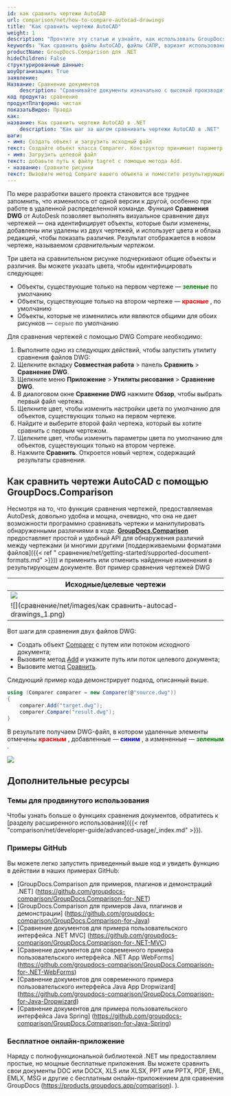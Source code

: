 ```yaml
---
id: как сравнить чертежи AutoCAD
url: comparison/net/how-to-compare-autocad-drawings
title: "Как сравнить чертежи AutoCAD"
weight: 1
description: "Прочтите эту статью и узнайте, как использовать GroupDocs.Comparison для .NET для поиска различий в файлах AutoCAD и других чертежах. Также в этой статье вы можете найти вариант использования этого продукта в своем производстве."
keywords: "Как сравнить файлы AutoCAD, файлы САПР, вариант использования для сравнения, сравнить файлы AutoCAD"
productName: GroupDocs.Comparison для .NET
hideChildren: False
структурированные данные:
шоуОрганизация: True
заявление:
Название: Сравнение документов
    description: "Сравнивайте документы изначально с высокой производительностью, используя язык C# и GroupDocs.Comparison для .NET."
код продукта: сравнение
продуктПлатформа: чистая
показатьВидео: Правда
как:
название: Как сравнить чертежи AutoCAD в .NET
    description: "Как шаг за шагом сравнивать чертежи AutoCAD в .NET"
шаги:
- имя: Создать объект и загрузить исходный файл
текст: Создайте объект класса Comparer. Конструктор принимает параметр пути к исходному файлу. Вы можете указать абсолютный или относительный путь к файлу в соответствии с вашими требованиями.
- имя: Загрузить целевой файл
текст: добавьте путь к файлу tagret с помощью метода Add.
- название: Сравните рисунки
текст: Вызовите метод Compare вашего объекта и поместите результирующий параметр пути к файлу и объект параметров.
---
```

По мере разработки вашего проекта становится все труднее запомнить, что изменилось от одной версии к другой, особенно при работе в удаленной распределенной команде. Функция **Сравнения DWG** от AutoDesk позволяет выполнять визуальное сравнение двух чертежей — она идентифицирует объекты, которые были изменены, добавлены или удалены из двух чертежей, и использует цвета и облака редакций, чтобы показать различия. Результат отображается в новом чертеже, называемом *сравнительным чертежом*.

Три цвета на сравнительном рисунке подчеркивают общие объекты и различия. Вы можете указать цвета, чтобы идентифицировать следующее:

* Объекты, существующие только на первом чертеже — <font color="green">**зеленые**</font> по умолчанию
* Объекты, существующие только на втором чертеже — <font color="red">**красные**</font> , по умолчанию
* Объекты, которые не изменились или являются общими для обоих рисунков — <font color="gray">**серые**</font> по умолчанию

Для сравнения чертежей с помощью DWG Compare необходимо:

1. Выполните одно из следующих действий, чтобы запустить утилиту сравнения файлов DWG:
1. Щелкните вкладку **Совместная работа** > панель **Сравнить** > **Сравнение DWG**.
2. Щелкните меню **Приложение** > **Утилиты рисования** > **Сравнение DWG**.
2. В диалоговом окне **Сравнение DWG** нажмите **Обзор**, чтобы выбрать первый файл чертежа.
3. Щелкните цвет, чтобы изменить настройки цвета по умолчанию для объектов, существующих только на первом чертеже.
4. Найдите и выберите второй файл чертежа, который вы хотите сравнить с первым чертежом.
5. Щелкните цвет, чтобы изменить параметры цвета по умолчанию для объектов, существующих только на втором чертеже.
6. Нажмите **Сравнить**. Откроется новый чертеж, содержащий результаты сравнения.

## Как сравнить чертежи AutoCAD с помощью GroupDocs.Comparison

Несмотря на то, что функция сравнения чертежей, предоставляемая AutoDesk, довольно удобна и мощна, очевидно, что она не дает возможности программно сравнивать чертежи и манипулировать обнаруженными различиями в коде. **[GroupDocs.Comparison](https://products.groupdocs.com/comparison/net)** предоставляет простой и удобный API для обнаружения различий между чертежами (и многими другими [поддерживаемыми форматами файлов]({{< ref " сравнение/net/getting-started/supported-document-formats.md" >}})) и применить или отменить найденные изменения в результирующем документе. Вот пример сравнения чертежей DWG

| Исходные/целевые чертежи |
| --- |
|![](/comparison/net/images/how-to-compare-autocad-drawings.png) |
|![](сравнение/net/images/как сравнить-autocad-drawings_1.png)|

Вот шаги для сравнения двух файлов DWG:

* Создать объект [Comparer](https://apireference.groupdocs.com/net/comparison/groupdocs.comparison/comparer) с путем или потоком исходного документа;
* Вызовите метод [Add](https://apireference.groupdocs.com/net/comparison/groupdocs.comparison/comparer/methods/add/index) и укажите путь или поток целевого документа;
* Вызовите метод [Сравнить](https://apireference.groupdocs.com/net/comparison/groupdocs.comparison/comparer/methods/compare/index).

Следующий пример кода демонстрирует подход, описанный выше.

```csharp
using (Comparer comparer = new Comparer(@"source.dwg"))
{
    comparer.Add("target.dwg");
    comparer.Compare("result.dwg");
}
```

В результате получаем DWG-файл, в котором удаленные элементы отмечены <font color="red">**красным**</font> , добавленные — <font color="blue">**синим**</font> , а измененные — <font color="green">**зеленым**</font> .

![](/comparison/net/images/how-to-compare-autocad-drawings_2.png)

## Дополнительные ресурсы
### Темы для продвинутого использования
Чтобы узнать больше о функциях сравнения документов, обратитесь к [разделу расширенного использования]({{< ref "comparison/net/developer-guide/advanced-usage/_index.md" >}}).

### Примеры GitHub
Вы можете легко запустить приведенный выше код и увидеть функцию в действии в наших примерах GitHub:
* [GroupDocs.Comparison для примеров, плагинов и демонстраций .NET] (https://github.com/groupdocs-comparison/GroupDocs.Comparison-for-.NET)
* [GroupDocs.Comparison для примеров Java, плагинов и демонстрации] (https://github.com/groupdocs-comparison/GroupDocs.Comparison-for-Java)
* [Сравнение документов для примера пользовательского интерфейса .NET MVC] (https://github.com/groupdocs-comparison/GroupDocs.Comparison-for-.NET-MVC)
* [Сравнение документов для современного примера пользовательского интерфейса .NET App WebForms] (https://github.com/groupdocs-comparison/GroupDocs.Comparison-for-.NET-WebForms)
* [Сравнение документов для современного примера пользовательского интерфейса Java App Dropwizard] (https://github.com/groupdocs-comparison/GroupDocs.Comparison-for-Java-Dropwizard)
* [Сравнение документов для примера пользовательского интерфейса Java Spring] (https://github.com/groupdocs-comparison/GroupDocs.Comparison-for-Java-Spring)
    

### Бесплатное онлайн-приложение
Наряду с полнофункциональной библиотекой .NET мы предоставляем простые, но мощные бесплатные приложения.
Вы можете сравнить свои документы DOC или DOCX, XLS или XLSX, PPT или PPTX, PDF, EML, EMLX, MSG и другие с бесплатным онлайн-приложением для сравнения GroupDocs (https://products.groupdocs.app/comparison). ).

